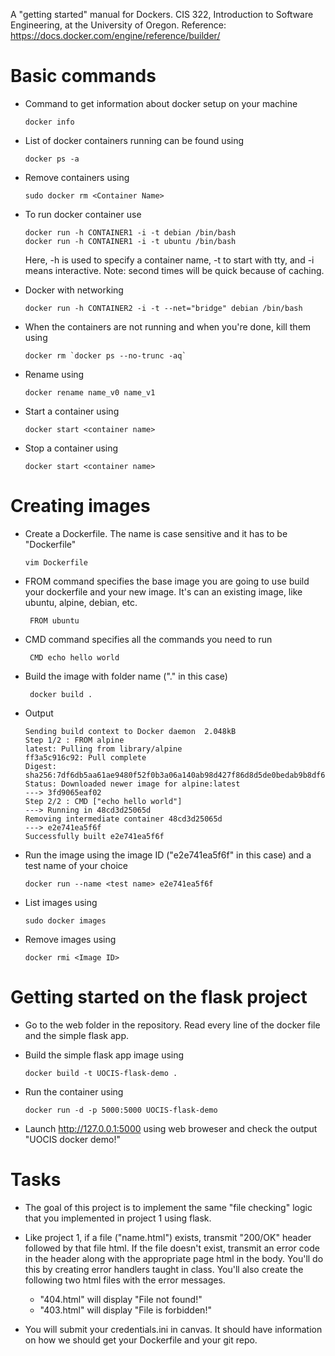 A "getting started" manual for Dockers. CIS 322, Introduction to Software Engineering, at the University of Oregon. Reference: https://docs.docker.com/engine/reference/builder/

# Basic commands

* Command to get information about docker setup on your machine

  ~~~~
  docker info
  ~~~~

* List of docker containers running can be found using

  ~~~~
  docker ps -a
  ~~~~

* Remove containers using

  ~~~~
  sudo docker rm <Container Name>
  ~~~~

* To run docker container use

  ~~~~
  docker run -h CONTAINER1 -i -t debian /bin/bash
  docker run -h CONTAINER1 -i -t ubuntu /bin/bash
  ~~~~

  Here, -h is used to specify a container name, -t to start with tty, and -i means interactive. Note: second times will be quick because of caching.

* Docker with networking

  ~~~~
  docker run -h CONTAINER2 -i -t --net="bridge" debian /bin/bash
  ~~~~

* When the containers are not running and when you're done, kill them using

  ~~~~
  docker rm `docker ps --no-trunc -aq`
  ~~~~

* Rename using

  ~~~~
  docker rename name_v0 name_v1
  ~~~~

* Start a container using

  ~~~~
  docker start <container name>
  ~~~~

* Stop a container using

  ~~~~
  docker start <container name>
  ~~~~

# Creating images

* Create a Dockerfile. The name is case sensitive and it has to be "Dockerfile"

  ~~~~
  vim Dockerfile
  ~~~~

* FROM command specifies the base image you are going to use build your dockerfile and your new image. It's can an existing image, like ubuntu, alpine, debian, etc.

  ~~~~
   FROM ubuntu
  ~~~~

* CMD command specifies all the commands you need to run

  ~~~~
   CMD echo hello world
  ~~~~

* Build the image with folder name ("." in this case)

  ~~~~
   docker build .
  ~~~~

* Output

  ~~~~
  Sending build context to Docker daemon  2.048kB
  Step 1/2 : FROM alpine
  latest: Pulling from library/alpine
  ff3a5c916c92: Pull complete
  Digest: sha256:7df6db5aa61ae9480f52f0b3a06a140ab98d427f86d8d5de0bedab9b8df6b1c0
  Status: Downloaded newer image for alpine:latest
  ---> 3fd9065eaf02
  Step 2/2 : CMD ["echo hello world"]
  ---> Running in 48cd3d25065d
  Removing intermediate container 48cd3d25065d
  ---> e2e741ea5f6f
  Successfully built e2e741ea5f6f
  ~~~~

* Run the image using the image ID ("e2e741ea5f6f" in this case) and a test
name of your choice

  ~~~~
  docker run --name <test name> e2e741ea5f6f
  ~~~~

* List images using

  ~~~~
  sudo docker images
  ~~~~

* Remove images using

  ~~~~
  docker rmi <Image ID>
  ~~~~

# Getting started on the flask project

* Go to the web folder in the repository. Read every line of the docker file and the simple flask app.

* Build the simple flask app image using

  ~~~
  docker build -t UOCIS-flask-demo .
  ~~~
  
* Run the container using
  
  ~~~
  docker run -d -p 5000:5000 UOCIS-flask-demo
  ~~~

* Launch http://127.0.0.1:5000 using web broweser and check the output "UOCIS docker demo!"

# Tasks

* The goal of this project is to implement the same "file checking" logic that you implemented in project 1 using flask. 

* Like project 1, if a file ("name.html") exists, transmit "200/OK" header followed by that file html. If the file doesn't exist, transmit an error code in the header along with the appropriate page html in the body. You'll do this by creating error handlers taught in class. You'll also create the following two html files with the error messages. 

  * "404.html" will display "File not found!"
  * "403.html" will display "File is forbidden!"

* You will submit your credentials.ini in canvas. It should have information on how we should get your Dockerfile and your git repo. 

